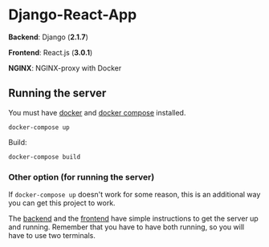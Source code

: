 # Django-React-App

**Backend**: Django (**2.1.7**)

**Frontend**: React.js (**3.0.1**)

**NGINX**: NGINX-proxy with Docker

## Running the server

You must have [docker](https://www.docker.com/) and [docker compose](https://docs.docker.com/compose/) installed.

```
docker-compose up
```

Build:

```
docker-compose build
```

### Other option (for running the server)

If `docker-compose up` doesn't work for some reason, this is an additional way you can get this project to work.

The [backend](https://github.com/endormi/django-react-app/tree/master/backend) and the [frontend](https://github.com/endormi/django-react-app/tree/master/frontend) have simple instructions to get the server up and running. Remember that you have to have both running, so you will have to use two terminals.
